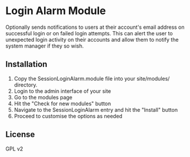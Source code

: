 # Login Alarm Module

Optionally sends notifications to users at their account's email address on successful login or on failed login attempts. This can alert the user to unexpected login activity on their accounts and allow them to notify the system manager if they so wish.

## Installation

1. Copy the SessionLoginAlarm.module file into your site/modules/ directory.
2. Login to the admin interface of your site
3. Go to the modules page
4. Hit the "Check for new modules" button
5. Navigate to the SessionLoginAlarm entry and hit the "Install" button
6. Proceed to customise the options as needed

## License

GPL v2
